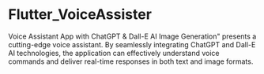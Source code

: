 # Flutter_VoiceAssister
Voice Assistant App with ChatGPT &amp; Dall-E AI Image Generation" presents a cutting-edge voice assistant. By seamlessly integrating ChatGPT and Dall-E AI technologies, the application can effectively understand voice commands and deliver real-time responses in both text and image formats.
